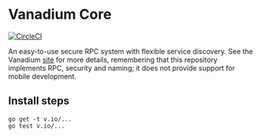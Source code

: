 # Vanadium Core

[![CircleCI](https://circleci.com/gh/vanadium/core.svg?style=svg)](https://circleci.com/gh/vanadium/core)

An easy-to-use secure RPC system with flexible service discovery. See the
Vanadium [site](https://v.io) for more details, remembering that this repository
implements RPC, security and naming; it does not provide support for mobile
development.

## Install steps

```
go get -t v.io/...
go test v.io/...
```
